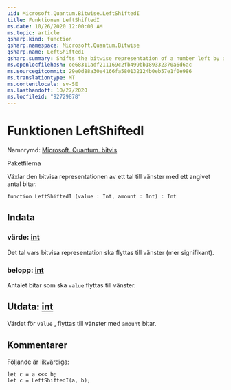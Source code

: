 ```yaml
---
uid: Microsoft.Quantum.Bitwise.LeftShiftedI
title: Funktionen LeftShiftedI
ms.date: 10/26/2020 12:00:00 AM
ms.topic: article
qsharp.kind: function
qsharp.namespace: Microsoft.Quantum.Bitwise
qsharp.name: LeftShiftedI
qsharp.summary: Shifts the bitwise representation of a number left by a given number of bits.
ms.openlocfilehash: ce68311adf211169c2fb499bb189332370a6d6ac
ms.sourcegitcommit: 29e0d88a30e4166fa580132124b0eb57e1f0e986
ms.translationtype: MT
ms.contentlocale: sv-SE
ms.lasthandoff: 10/27/2020
ms.locfileid: "92729878"
---
```

# <a name="leftshiftedi-function"></a>Funktionen LeftShiftedI

Namnrymd: [Microsoft. Quantum. bitvis](xref:Microsoft.Quantum.Bitwise)

Paketfilerna [](https://nuget.org/packages/)


Växlar den bitvisa representationen av ett tal till vänster med ett angivet antal bitar.

```qsharp
function LeftShiftedI (value : Int, amount : Int) : Int
```


## <a name="input"></a>Indata

### <a name="value--int"></a>värde: [int](xref:microsoft.quantum.lang-ref.int)

Det tal vars bitvisa representation ska flyttas till vänster (mer signifikant).


### <a name="amount--int"></a>belopp: [int](xref:microsoft.quantum.lang-ref.int)

Antalet bitar som ska `value` flyttas till vänster.



## <a name="output--int"></a>Utdata: [int](xref:microsoft.quantum.lang-ref.int)

Värdet för `value` , flyttas till vänster med `amount` bitar.

## <a name="remarks"></a>Kommentarer

Följande är likvärdiga:

```Q#
let c = a <<< b;
let c = LeftShiftedI(a, b);
```